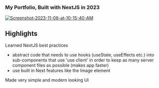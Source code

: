 ### My Portfolio, Built with NextJS in 2023

<a href="https://ibb.co/2Kth6QL"><img src="https://i.ibb.co/KyqhGkQ/Screenshot-2023-11-08-at-10-15-40-AM.png" alt="Screenshot-2023-11-08-at-10-15-40-AM" border="0"></a>

## Highlights
Learned NextJS best practices 
 - abstract code that needs to use hooks (useState, useEffects etc.) into sub-components that use 'use client' in order to keep as many server component files as possible (makes app faster)
 - use built in Next features like the Image element

Made very simple and modern looking UI
